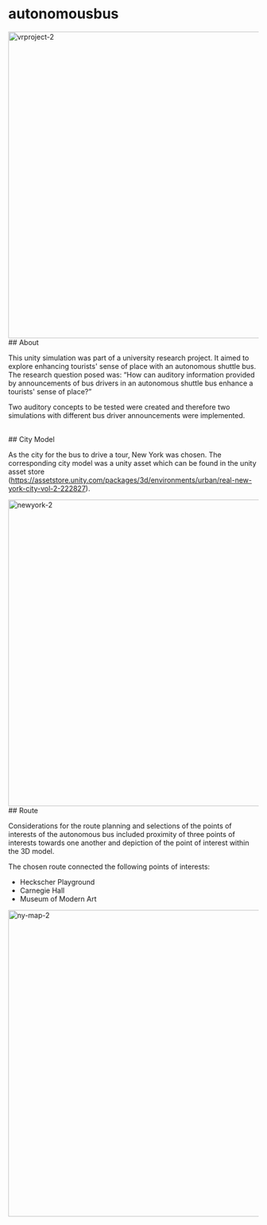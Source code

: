# autonomousbus

<img width="617" alt="vrproject-2" src="https://github.com/sonjaknzl/autonomousbus/assets/92093306/99303e07-6307-4ce4-b0b3-c9a3d95672bf">

<br>
## About

This unity simulation was part of a university research project. It aimed to explore enhancing tourists' sense of place with an autonomous shuttle bus. The research question posed was: “How can auditory information provided by announcements of bus drivers in an autonomous shuttle bus enhance a tourists' sense of place?” 

Two auditory concepts to be tested were created and therefore two simulations with different bus driver announcements were implemented.


<br>
## City Model

As the city for the bus to drive a tour, New York was chosen. The corresponding city model was a unity asset which can be found in the unity asset store (https://assetstore.unity.com/packages/3d/environments/urban/real-new-york-city-vol-2-222827).

<img src="https://github.com/sonjaknzl/autonomousbus/assets/92093306/287f527f-4f00-4391-bdda-7f38da3f5b4a" alt="newyork-2" width="617">


<br>
## Route

Considerations for the route planning and selections of the points of interests of the autonomous bus included proximity of three points of interests towards one another and depiction of the point of interest within the 3D model.

The chosen route connected the following points of interests:
- Heckscher Playground
- Carnegie Hall
- Museum of Modern Art


<img src="https://github.com/sonjaknzl/autonomousbus/assets/92093306/b331b4a0-0a49-48f6-b8e8-1ebe147da9e4" alt="ny-map-2" width="617">
